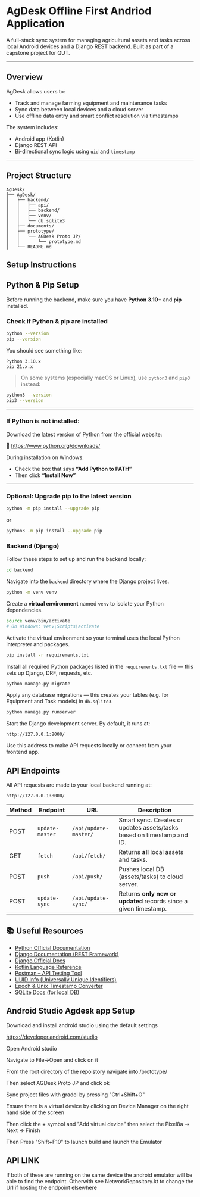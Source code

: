 # AgDesk Offline First Andriod Application

A full-stack sync system for managing agricultural assets and tasks across local Android devices and a Django REST backend. 
Built as part of a capstone project for QUT.

---


## Overview

AgDesk allows users to:
- Track and manage farming equipment and maintenance tasks
- Sync data between local devices and a cloud server
- Use offline data entry and smart conflict resolution via timestamps

The system includes:
-  Android app (Kotlin)
-  Django REST API
-  Bi-directional sync logic using `uid` and `timestamp`

---

## Project Structure
```
AgDesk/
├── AgDesk/
│   ├── backend/
│   │   ├── api/
│   │   ├── backend/
│   │   ├── venv/
│   │   └── db.sqlite3
│   ├── documents/
│   ├── prototype/
│   │   └── AGDesk Proto JP/
│   │       └── prototype.md
│   └── README.md
```


## Setup Instructions
##  Python & Pip Setup

Before running the backend, make sure you have **Python 3.10+** and **pip** installed.

### Check if Python & pip are installed

```bash
python --version
pip --version
```

You should see something like:
```
Python 3.10.x
pip 21.x.x
```

> On some systems (especially macOS or Linux), use `python3` and `pip3` instead:
```bash
python3 --version
pip3 --version
```

---

### If Python is not installed:

Download the latest version of Python from the official website:

🔗 https://www.python.org/downloads/

During installation on Windows:
- Check the box that says **“Add Python to PATH”**
- Then click **“Install Now”**

---

### Optional: Upgrade pip to the latest version

```bash
python -m pip install --upgrade pip
```

or

```bash
python3 -m pip install --upgrade pip
```

### Backend (Django)

Follow these steps to set up and run the backend locally:

```bash
cd backend
```
Navigate into the `backend` directory where the Django project lives.

```bash
python -m venv venv
```
Create a **virtual environment** named `venv` to isolate your Python dependencies.

```bash
source venv/bin/activate
# On Windows: venv\Scripts\activate
```
Activate the virtual environment so your terminal uses the local Python interpreter and packages.

```bash
pip install -r requirements.txt
```
Install all required Python packages listed in the `requirements.txt` file — this sets up Django, DRF, requests, etc.

```bash
python manage.py migrate
```
Apply any database migrations — this creates your tables (e.g. for Equipment and Task models) in `db.sqlite3`.

```bash
python manage.py runserver
```
Start the Django development server. By default, it runs at:
```
http://127.0.0.1:8000/
```
Use this address to make API requests locally or connect from your frontend app.

## API Endpoints

All API requests are made to your local backend running at:

```
http://127.0.0.1:8000/
```

| Method | Endpoint               | URL                                     | Description                                           |
|--------|------------------------|-----------------------------------------|-------------------------------------------------------|
| POST   | `update-master`        | `/api/update-master/`                   | Smart sync. Creates or updates assets/tasks based on timestamp and ID. |
| GET    | `fetch`                | `/api/fetch/`                           | Returns **all** local assets and tasks.              |
| POST   | `push`                 | `/api/push/`                            | Pushes local DB (assets/tasks) to cloud server.      |
| POST   | `update-sync`          | `/api/update-sync/`                     | Returns **only new or updated** records since a given timestamp. |

## 📚 Useful Resources
-  [Python Official Documentation](https://docs.python.org/3/)
-  [Django Documentation (REST Framework)](https://www.django-rest-framework.org/)
-  [Django Official Docs](https://docs.djangoproject.com/en/stable/)
-  [Kotlin Language Reference](https://kotlinlang.org/docs/home.html)
-  [Postman – API Testing Tool](https://www.postman.com/)
-  [UUID Info (Universally Unique Identifiers)](https://www.uuidgenerator.net/dev-corner/python)
-  [Epoch & Unix Timestamp Converter](https://www.epochconverter.com/)
-  [SQLite Docs (for local DB)](https://sqlite.org/docs.html)

##  Android Studio Agdesk app Setup

Download and install android studio using the default settings

https://developer.android.com/studio


Open Android studio

Navigate to File->Open and click on it

From the root directory of the repoistory navigate into /prototype/

Then select AGDesk Proto JP and click ok

Sync project files with gradel by pressing "Ctrl+Shift+O"

Ensure there is a virtual device by clicking on Device Manager on the right hand side of the screen

Then click the + symbol and "Add virtual device" then select the Pixel8a -> Next -> Finish

Then Press "Shift+F10" to launch build and launch the Emulator

## API LINK

If both of these are running on the same device the android emulator will be able to find the endpoint. Otherwith see NetworkRepository.kt to change the Url if hosting the endpoint elsewhere